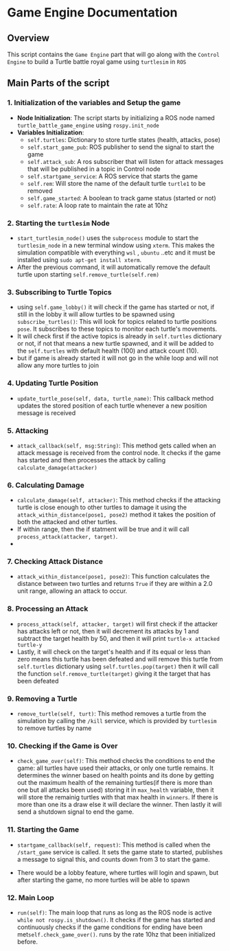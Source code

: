 # Game Engine Documentation

## Overview
This script contains the `Game Engine` part that will go along with the `Control Engine` to build a Turtle battle royal game using `turtlesim` in `ROS` 

## Main Parts of the script

### 1. Initialization of the variables and Setup the game
- **Node Initialization**: The script starts by initializing a ROS node named `turtle_battle_game_engine` using `rospy.init_node`
- **Variables Initialization**:
  - `self.turtles`: Dictionary to store turtle states (health, attacks, pose)
  - `self.start_game_pub`: ROS publisher to send the signal to start the game
  - `self.attack_sub`: A ros subscriber that will listen for attack messages that will be published in a topic in Control node
  - `self.startgame_service`: A ROS service that starts the game
  - `self.rem`: Will store the name of the default turtle `turtle1` to be removed
  - `self.game_started`: A boolean to track game status (started or not)
  - `self.rate`: A loop rate to maintain the rate at 10hz

### 2. Starting the `turtlesim` Node
- `start_turtlesim_node()` uses the `subprocess` module to start the `turtlesim_node` in a new terminal window using `xterm`. This makes the simulation compatible with everything `wsl` , `ubuntu` ..etc and it must be installed using `sudo apt-get install xterm`. 
- After the previous command, it will automatically remove the default turtle upon starting `self.remove_turtle(self.rem)`

### 3. Subscribing to Turtle Topics
- using `self.game_lobby()` it will check if the game has started or not, if still in the lobby it will allow turtles to be spawned using `subscribe_turtles()`: This will look for topics related to turtle positions `pose`. It subscribes to these topics to monitor each turtle's movements.
- It will check first if the active topics is already in `self.turtles` dictionary or not, if not that means a new turtle spawned, and it will be added to the `self.turtles` with default health (100) and attack count (10).
- but if game is already started it will not go in the while loop and will not allow any more turtles to join
### 4. Updating Turtle Position
- `update_turtle_pose(self, data, turtle_name)`: This callback method updates the stored position of each turtle whenever a new position message is received

### 5. Attacking
- `attack_callback(self, msg:String)`: This method gets called when an attack message is received from the control node. It checks if the game has started and then processes the attack by calling `calculate_damage(attacker)`

### 6. Calculating Damage
- `calculate_damage(self, attacker)`: This method checks if the attacking turtle is close enough to other turtles to damage it using the `attack_within_distance(pose1, pose2)` method it takes the position of both the attacked and other turtles.
- If within range, then the if statment will be true and it will call `process_attack(attacker, target)`.
- 
### 7. Checking Attack Distance
- `attack_within_distance(pose1, pose2)`: This  function calculates the distance between two turtles and returns `True` if they are within a 2.0 unit range, allowing an attack to occur.

### 8. Processing an Attack
- `process_attack(self, attacker, target)` will first check if the attacker has attacks left or not, then it will decrement its attacks by 1 and subtract the target health by 50, and then it will print `turtle-x attacked turtle-y`
- Lastly, it will check on the target's health and if its equal or less than zero means this turtle has been defeated and will remove this turtle from `self.turtles` dictionary using `self.turtles.pop(target)` then it will call the function `self.remove_turtle(target)` giving it the target that has been defeated


### 9. Removing a Turtle
- `remove_turtle(self, turt)`: This method removes a turtle from the simulation by calling the `/kill` service, which is provided by `turtlesim` to remove turtles by name

### 10. Checking if the Game is Over
- `check_game_over(self)`: This method checks the conditions to end the game: all turtles have used their attacks, or only one turtle remains. It determines the winner based on health points and its done by getting out the maximum health of the remaining turtles(if there is more than one but all attacks been used) storing it in `max_health` variable, then it will store the remainig turtles with that max health in `winners`. If there is more than one its a draw else it will declare the winner. Then lastly it will send a shutdown signal to end the game.

### 11. Starting the Game
- `startgame_callback(self, request)`: This method is called when the `/start_game` service is called. It sets the game state to started, publishes a message to signal this, and counts down from 3 to start the game.

- There would be a lobby feature, where turtles will login and spawn, but after starting the game, no more turtles will be able to spawn

### 12. Main Loop
- `run(self)`: The main loop that runs as long as the ROS node is active `while not rospy.is_shutdown()`. It checks if the game has started and continuously checks if the game conditions for ending have been met`self.check_game_over()`. runs by the rate 10hz that been initialized before. 



